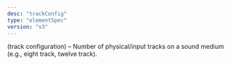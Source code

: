 ```yaml
---
desc: "trackConfig"
type: "elementSpec"
version: "v3"
---
```


(track configuration) – Number of physical/input tracks on a sound medium (e.g., eight
track, twelve track).